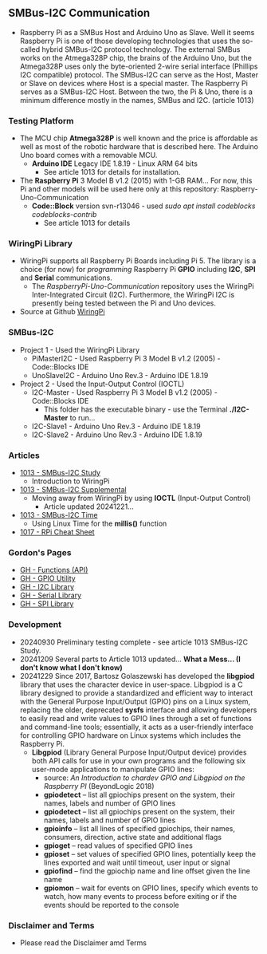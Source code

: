 ## SMBus-I2C Communication
- Raspberry Pi as a SMBus Host and Arduino Uno as Slave. Well it seems Raspberry Pi is one of those developing technologies that uses the so-called hybrid SMBus-I2C protocol technology. The external SMBus works on the Atmega328P chip, the brains of the Arduino Uno, but the Atmega328P uses only the byte-oriented 2-wire serial interface (Phillips I2C compatible) protocol. The SMBus-I2C can serve as the Host, Master or Slave on devices where Host is a special master. The Raspberry Pi serves as a SMBus-I2C Host. Between the two, the Pi & Uno, there is a minimum difference mostly in the names, SMBus and I2C. (article 1013)

### Testing Platform
- The MCU chip **Atmega328P** is well known and the price is affordable as well as most of the robotic hardware that is described here. The Arduino Uno board comes with a removable MCU.
  - **Arduino IDE** Legacy IDE 1.8.19 - Linux ARM 64 bits
    - See article 1013 for details for installation.
- The **Raspberry Pi** 3 Model B v1.2 (2015) with 1-GB RAM... For now, this Pi and other models will be used here only at this repository: Raspberry-Uno-Communication
  - **Code::Block** version svn-r13046 - used *sudo apt install codeblocks codeblocks-contrib*
    - See article 1013 for details

### WiringPi Library
- WiringPi supports all Raspberry Pi Boards including Pi 5. The library is a choice (for now) for *programming* Raspberry Pi **GPIO** including **I2C**, **SPI** and **Serial** communications.
  - The *RaspberryPi-Uno-Communication* repository uses the WiringPi Inter-Integrated Circuit (I2C). Furthermore, the WiringPi I2C is presently being tested between the Pi and Uno devices.
- Source at Github [WiringPi](https://github.com/WiringPi/WiringPi)

### SMBus-I2C
- Project 1 - Used the WiringPi Library
  - PiMasterI2C - Used Raspberry Pi 3 Model B v1.2 (2005) - Code::Blocks IDE
  - UnoSlaveI2C - Arduino Uno Rev.3 - Arduino IDE 1.8.19
- Project 2 - Used the Input-Output Control (IOCTL)
  - I2C-Master - Used Raspberry Pi 3 Model B v1.2 (2005) - Code::Blocks IDE
    - This folder has the executable binary - use the Terminal **./I2C-Master** to run...
  - I2C-Slave1 - Arduino Uno Rev.3 - Arduino IDE 1.8.19
  - I2C-Slave2 - Arduino Uno Rev.3 - Arduino IDE 1.8.19


### Articles
- [1013 - SMBus-I2C Study](https://drive.google.com/file/d/1Ak30qBsUl_QLcWJbydXyrousAYon3r7R)
  - Introduction to WiringPi
- [1013 - SMBus-I2C Supplemental](https://drive.google.com/file/d/165di6Nlqdie9qoxyTKurd0aXFMsoDxL8)
  - Moving away from WiringPi by using **IOCTL** (Input-Output Control)
    - Article updated 20241221...
- [1013 - SMBus-I2C Time](https://drive.google.com/file/d/1X82I94Y4eFbRcooC6dy5uB_NxeGZadFC)
  - Using Linux Time for the **millis()** function
- [1017 - RPi Cheat Sheet](https://drive.google.com/file/d/1gQcoghc7cdnsxAVVT9PBMUGY1FLKjWS2)
### Gordon's Pages
- [GH - Functions (API)](https://drive.google.com/file/d/1eGsxp4vKBSuUBOfoEsQ9weqamtjtW1tM)
- [GH - GPIO Utility](https://drive.google.com/file/d/1c39z9GPuElnlMtbk8a5t3wle9eCBjKPF)
- [GH - I2C Library](https://drive.google.com/file/d/10tzVnZqh0yXY2Sf185dfQA5VEg0iEm68)
- [GH - Serial Library](https://drive.google.com/file/d/1em4JdqndxrG1uy2IZ0OT4PBSxEOekgqY)
- [GH - SPI Library](https://drive.google.com/file/d/1-kG9ixW4yhXx2dDLs3d--4i8P5EF4HTj)

### Development
- 20240930 Preliminary testing complete - see article 1013 SMBus-I2C Study.
- 20241209 Several parts to Article 1013 updated... **What a Mess... (I don't know what I don't know)**
- 20241229 Since 2017, Bartosz Golaszewski has developed the **libgpiod** library that uses the character device in user-space. Libgpiod is a C library designed to provide a standardized and efficient way to interact with the General Purpose Input/Output (GPIO) pins on a Linux system, replacing the older, deprecated **sysfs** interface and allowing developers to easily read and write values to GPIO lines through a set of functions and command-line tools; essentially, it acts as a user-friendly interface for controlling GPIO hardware on Linux systems which includes the Raspberry Pi.
  - **Libgpiod** (Library General Purpose Input/Output device) provides both API calls for use in your own programs and the following six user-mode applications to manipulate GPIO lines:
      - source: *An Introduction to chardev GPIO and Libgpiod on the Raspberry PI* (BeyondLogic 2018)
    - **gpiodetect** – list all gpiochips present on the system, their names, labels and number of GPIO lines
    - **gpiodetect** – list all gpiochips present on the system, their names, labels and number of GPIO lines
    - **gpioinfo** – list all lines of specified gpiochips, their names, consumers, direction, active state and additional flags
    - **gpioget** – read values of specified GPIO lines
    - **gpioset** – set values of specified GPIO lines, potentially keep the lines exported and wait until timeout, user input or signal
    - **gpiofind** – find the gpiochip name and line offset given the line name
    - **gpiomon** – wait for events on GPIO lines, specify which events to watch, how many events to process before exiting or if the events should be reported to the console

### Disclaimer and Terms
- Please read the Disclaimer amd Terms
